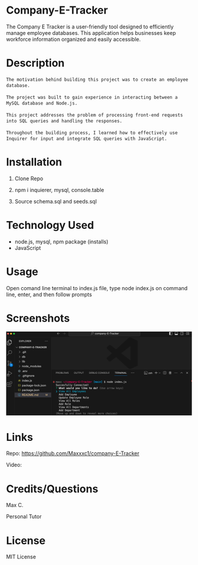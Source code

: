 # Company-E-Tracker

The Company E Tracker is a user-friendly tool designed to efficiently manage employee databases. This application helps businesses keep workforce information organized and easily accessible.


# Description

    The motivation behind building this project was to create an employee database.

    The project was built to gain experience in interacting between a MySQL database and Node.js.

    This project addresses the problem of processing front-end requests into SQL queries and handling the responses.

    Throughout the building process, I learned how to effectively use Inquirer for input and integrate SQL queries with JavaScript.


# Installation

1. Clone Repo

2. npm i inquierer, mysql, console.table

3. Source schema.sql and seeds.sql


# Technology Used

- node.js, mysql, npm package (installs)
- JavaScript

# Usage

Open comand line terminal to index.js file, type node index.js on command line, enter, and then follow prompts


# Screenshots
![alt text](image.png)



# Links

Repo: https://github.com/Maxxxc1/company-E-Tracker

Video: 

# Credits/Questions

Max C.

Personal Tutor

# License

MIT License
